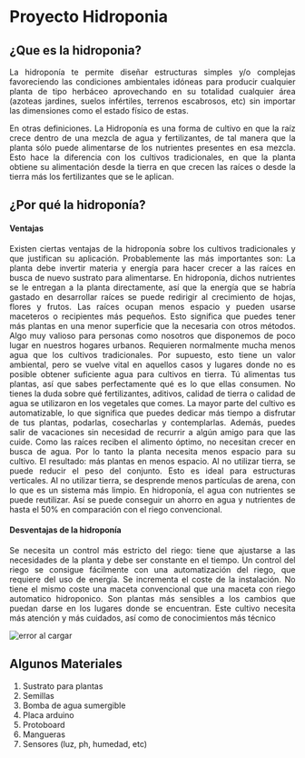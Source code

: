 # **Proyecto Hidroponia**

## ¿Que es la hidroponia?
<p align="justify">
La hidroponía te permite diseñar estructuras simples y/o complejas favoreciendo las condiciones ambientales idóneas para producir cualquier planta de tipo herbáceo aprovechando en su totalidad cualquier área (azoteas jardines, suelos infértiles, terrenos escabrosos, etc) sin importar las dimensiones como el estado físico de estas.
</p>
<p align="justify">
En otras definiciones.
La Hidroponía es una forma de cultivo en que la raíz crece dentro de una mezcla de agua y fertilizantes, de tal manera que la planta sólo puede alimentarse de los nutrientes presentes en esa mezcla. Esto hace la diferencia con los cultivos tradicionales, en que la planta obtiene su alimentación desde la tierra en que crecen las raíces o desde la tierra más los fertilizantes que se le aplican.
</p>


## ¿Por qué la hidroponía?

#### **Ventajas**
<p align="justify">
Existen ciertas ventajas de la hidroponía sobre los cultivos tradicionales y que justifican su aplicación. Probablemente las más importantes son:
 La planta debe invertir materia y energía para hacer crecer a las raíces en busca de nuevo sustrato para alimentarse. En hidroponía, dichos nutrientes se le entregan a la planta directamente, así que la energía que se habría gastado en desarrollar raíces se puede redirigir al crecimiento de hojas, flores y frutos.
Las raíces ocupan menos espacio y pueden usarse maceteros o recipientes más pequeños. Esto significa que puedes tener más plantas en una menor superficie que la necesaria con otros métodos. Algo muy valioso para personas como nosotros que disponemos de poco lugar en nuestros hogares urbanos.
Requieren normalmente mucha menos agua que los cultivos tradicionales. Por supuesto, esto tiene un valor ambiental, pero se vuelve vital en aquellos casos y lugares donde no es posible obtener suficiente agua para cultivos en tierra.
Tú alimentas tus plantas, así que sabes perfectamente qué es lo que ellas consumen. No tienes la duda sobre qué fertilizantes, aditivos, calidad de tierra o calidad de agua se utilizaron en los vegetales que comes.
La mayor parte del cultivo es automatizable, lo que significa que puedes dedicar más tiempo a disfrutar de tus plantas, podarlas, cosecharlas y contemplarlas. Además, puedes salir de vacaciones sin necesidad de recurrir a algún amigo para que las cuide.
Como las raíces reciben el alimento óptimo, no necesitan crecer en busca de agua. Por lo tanto la planta necesita menos espacio para su cultivo. El resultado: más plantas en menos espacio.
Al no utilizar tierra, se puede reducir el peso del conjunto. Esto es ideal para estructuras verticales.
 Al no utilizar tierra, se desprende menos partículas de arena, con lo que es un sistema más limpio.
En hidroponía, el agua con nutrientes se puede reutilizar. Así se puede conseguir un ahorro en agua y nutrientes de hasta el 50% en comparación con el riego convencional.
 </p>
 
#### **Desventajas de la hidroponía**
<p align="justify">
Se necesita un control más estricto del riego: tiene que ajustarse a las necesidades de la planta y debe ser constante en el tiempo.
Un control del riego se consigue fácilmente con una automatización del riego, que requiere del uso de energía.
Se incrementa el coste de la instalación. No tiene el mismo coste una maceta convencional que una maceta con riego automatico hidroponico.
Son plantas más sensibles a los cambios que puedan darse en los lugares donde se encuentran.
Este cultivo necesita más atención y más cuidados, así como de conocimientos más técnico
</p>

![error al cargar](https://hidroponia.org.mx/images/op1ervis/HIDROPONIA-SISTEMA-NFT-KALE.jpg)

## Algunos Materiales
1. Sustrato para plantas                                
2. Semillas 
3. Bomba de agua sumergible 
4. Placa arduino
5. Protoboard
6. Mangueras
7. Sensores (luz, ph, humedad, etc)



